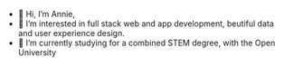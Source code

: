 - 👋 Hi, I’m Annie,
- 👀 I’m interested in full stack web and app development, beutiful data and user experience design.
- 🌱 I’m currently studying for a combined STEM degree, with the Open University
